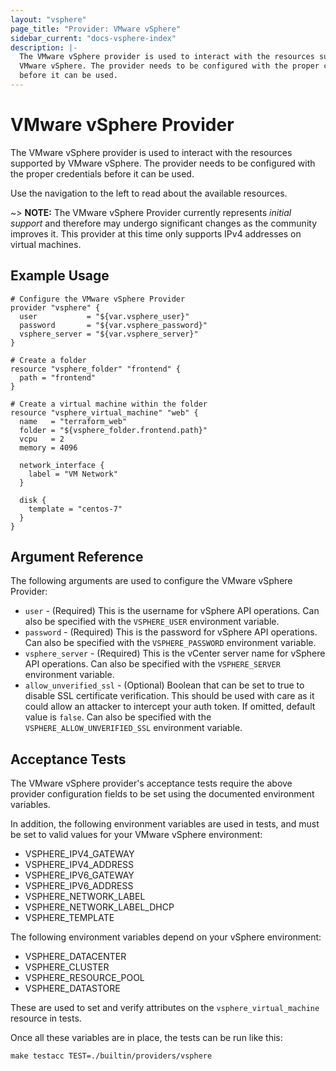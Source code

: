 ```yaml
---
layout: "vsphere"
page_title: "Provider: VMware vSphere"
sidebar_current: "docs-vsphere-index"
description: |-
  The VMware vSphere provider is used to interact with the resources supported by
  VMware vSphere. The provider needs to be configured with the proper credentials
  before it can be used.
---
```


# VMware vSphere Provider

The VMware vSphere provider is used to interact with the resources supported by
VMware vSphere.
The provider needs to be configured with the proper credentials before it can be used.

Use the navigation to the left to read about the available resources.

~> **NOTE:** The VMware vSphere Provider currently represents _initial support_
and therefore may undergo significant changes as the community improves it. This
provider at this time only supports IPv4 addresses on virtual machines.

## Example Usage

```
# Configure the VMware vSphere Provider
provider "vsphere" {
  user           = "${var.vsphere_user}"
  password       = "${var.vsphere_password}"
  vsphere_server = "${var.vsphere_server}"
}

# Create a folder
resource "vsphere_folder" "frontend" {
  path = "frontend"
}

# Create a virtual machine within the folder
resource "vsphere_virtual_machine" "web" {
  name   = "terraform_web"
  folder = "${vsphere_folder.frontend.path}"
  vcpu   = 2
  memory = 4096

  network_interface {
    label = "VM Network"
  }

  disk {
    template = "centos-7"
  }
}
```

## Argument Reference

The following arguments are used to configure the VMware vSphere Provider:

* `user` - (Required) This is the username for vSphere API operations. Can also
  be specified with the `VSPHERE_USER` environment variable.
* `password` - (Required) This is the password for vSphere API operations. Can
  also be specified with the `VSPHERE_PASSWORD` environment variable.
* `vsphere_server` - (Required) This is the vCenter server name for vSphere API
  operations. Can also be specified with the `VSPHERE_SERVER` environment
  variable.
* `allow_unverified_ssl` - (Optional) Boolean that can be set to true to
  disable SSL certificate verification. This should be used with care as it
  could allow an attacker to intercept your auth token. If omitted, default
  value is `false`. Can also be specified with the `VSPHERE_ALLOW_UNVERIFIED_SSL`
  environment variable.

## Acceptance Tests

The VMware vSphere provider's acceptance tests require the above provider
configuration fields to be set using the documented environment variables.

In addition, the following environment variables are used in tests, and must be set to valid values for your VMware vSphere environment:

 * VSPHERE\_IPV4\_GATEWAY
 * VSPHERE\_IPV4\_ADDRESS
 * VSPHERE\_IPV6\_GATEWAY
 * VSPHERE\_IPV6\_ADDRESS
 * VSPHERE\_NETWORK\_LABEL
 * VSPHERE\_NETWORK\_LABEL\_DHCP
 * VSPHERE\_TEMPLATE

The following environment variables depend on your vSphere environment:

 * VSPHERE\_DATACENTER
 * VSPHERE\_CLUSTER
 * VSPHERE\_RESOURCE\_POOL
 * VSPHERE\_DATASTORE


These are used to set and verify attributes on the `vsphere_virtual_machine`
resource in tests.

Once all these variables are in place, the tests can be run like this:

```
make testacc TEST=./builtin/providers/vsphere
```
